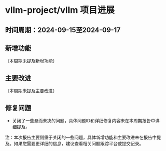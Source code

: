 # vllm-project/vllm 项目进展

## 时间周期：2024-09-15至2024-09-17

## 新增功能
（本周期未提及新增功能）

## 主要改进
（本周期未提及主要改进）

## 修复问题
- 关闭了一些悬而未决的问题，具体问题ID和详细修复内容未在本周期报告中详细提及。

注：本次报告主要侧重于关闭的一些问题，具体新增功能和主要改进未在报告中提及。如果您需要更详细的信息，建议查看相关问题跟踪平台或提交记录。